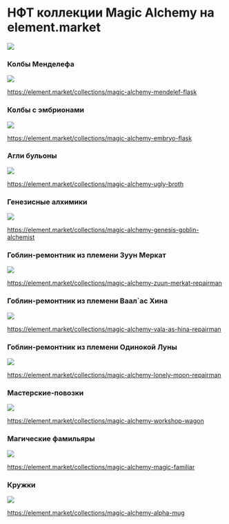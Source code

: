 # НФТ коллекции Magic Alchemy на element.market

![](images/nftcollections.2x.png)

### Колбы Менделефа

![](images/flusk1.2x.jpg)

https://element.market/collections/magic-alchemy-mendelef-flask

### Колбы с эмбрионами

![](images/embrio.2x.jpg)

https://element.market/collections/magic-alchemy-embryo-flask

### Агли бульоны

![](images/ugly.2x.jpg)

https://element.market/collections/magic-alchemy-ugly-broth

### Генезисные алхимики

![](images/1alchemist.2x.jpg)

https://element.market/collections/magic-alchemy-genesis-goblin-alchemist

### Гоблин-ремонтник из племени Зуун Меркат

![](images/zuunmerkat.2x.png)

https://element.market/collections/magic-alchemy-zuun-merkat-repairman

### Гоблин-ремонтник из племени Ваал`аc Хина

![](images/vaalashina.2x.png)

https://element.market/collections/magic-alchemy-vala-as-hina-repairman

### Гоблин-ремонтник из племени Одинокой Луны

![](images/lonley.2x.png)

https://element.market/collections/magic-alchemy-lonely-moon-repairman

### Мастерские-повозки

![](images/1wagon.2x.jpg)

https://element.market/collections/magic-alchemy-workshop-wagon

### Магические фамильяры

![](images/1pet.2x.jpg)

https://element.market/collections/magic-alchemy-magic-familiar

### Кружки

![](images/1mug.2x.jpg)

https://element.market/collections/magic-alchemy-alpha-mug
